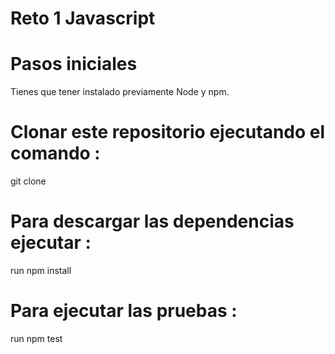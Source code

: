 # Reto 1 Javascript

# Pasos iniciales

Tienes que tener instalado previamente Node y npm.

# Clonar este repositorio ejecutando el comando :
git clone <url de este repositorio>

# Para descargar las dependencias ejecutar :
run npm install

# Para ejecutar las pruebas :
run npm test